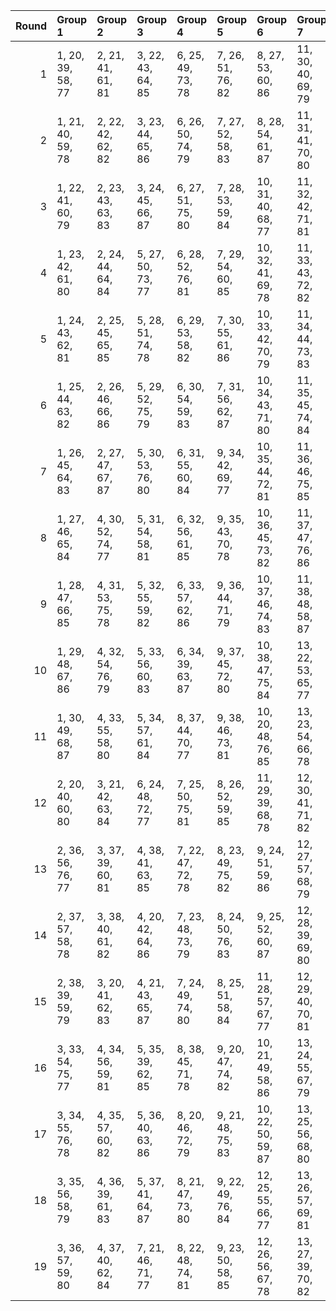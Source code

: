 |   Round | Group 1           | Group 2           | Group 3           | Group 4           | Group 5           | Group 6            | Group 7            | Group 8            | Group 9            | Group 10           | Group 11           | Group 12      | Group 13      | Group 14      | Group 15       | Group 16       | Group 17       | Group 18       | Group 19       |
|--------:|:------------------|:------------------|:------------------|:------------------|:------------------|:-------------------|:-------------------|:-------------------|:-------------------|:-------------------|:-------------------|:--------------|:--------------|:--------------|:---------------|:---------------|:---------------|:---------------|:---------------|
|       1 | 1, 20, 39, 58, 77 | 2, 21, 41, 61, 81 | 3, 22, 43, 64, 85 | 6, 25, 49, 73, 78 | 7, 26, 51, 76, 82 | 8, 27, 53, 60, 86  | 11, 30, 40, 69, 79 | 12, 31, 42, 72, 83 | 13, 32, 44, 75, 87 | 16, 35, 50, 65, 80 | 17, 36, 52, 68, 84 | 4, 23, 45, 67 | 5, 24, 47, 70 | 9, 28, 55, 63 | 10, 29, 57, 66 | 14, 33, 46, 59 | 15, 34, 48, 62 | 18, 37, 54, 71 | 19, 38, 56, 74 |
|       2 | 1, 21, 40, 59, 78 | 2, 22, 42, 62, 82 | 3, 23, 44, 65, 86 | 6, 26, 50, 74, 79 | 7, 27, 52, 58, 83 | 8, 28, 54, 61, 87  | 11, 31, 41, 70, 80 | 12, 32, 43, 73, 84 | 15, 35, 49, 63, 77 | 16, 36, 51, 66, 81 | 17, 37, 53, 69, 85 | 4, 24, 46, 68 | 5, 25, 48, 71 | 9, 29, 56, 64 | 10, 30, 39, 67 | 13, 33, 45, 76 | 14, 34, 47, 60 | 18, 38, 55, 72 | 19, 20, 57, 75 |
|       3 | 1, 22, 41, 60, 79 | 2, 23, 43, 63, 83 | 3, 24, 45, 66, 87 | 6, 27, 51, 75, 80 | 7, 28, 53, 59, 84 | 10, 31, 40, 68, 77 | 11, 32, 42, 71, 81 | 12, 33, 44, 74, 85 | 15, 36, 50, 64, 78 | 16, 37, 52, 67, 82 | 17, 38, 54, 70, 86 | 4, 25, 47, 69 | 5, 26, 49, 72 | 8, 29, 55, 62 | 9, 30, 57, 65  | 13, 34, 46, 58 | 14, 35, 48, 61 | 18, 20, 56, 73 | 19, 21, 39, 76 |
|       4 | 1, 23, 42, 61, 80 | 2, 24, 44, 64, 84 | 5, 27, 50, 73, 77 | 6, 28, 52, 76, 81 | 7, 29, 54, 60, 85 | 10, 32, 41, 69, 78 | 11, 33, 43, 72, 82 | 12, 34, 45, 75, 86 | 15, 37, 51, 65, 79 | 16, 38, 53, 68, 83 | 17, 20, 55, 71, 87 | 3, 25, 46, 67 | 4, 26, 48, 70 | 8, 30, 56, 63 | 9, 31, 39, 66  | 13, 35, 47, 59 | 14, 36, 49, 62 | 18, 21, 57, 74 | 19, 22, 40, 58 |
|       5 | 1, 24, 43, 62, 81 | 2, 25, 45, 65, 85 | 5, 28, 51, 74, 78 | 6, 29, 53, 58, 82 | 7, 30, 55, 61, 86 | 10, 33, 42, 70, 79 | 11, 34, 44, 73, 83 | 12, 35, 46, 76, 87 | 15, 38, 52, 66, 80 | 16, 20, 54, 69, 84 | 19, 23, 41, 59, 77 | 3, 26, 47, 68 | 4, 27, 49, 71 | 8, 31, 57, 64 | 9, 32, 40, 67  | 13, 36, 48, 60 | 14, 37, 50, 63 | 17, 21, 56, 72 | 18, 22, 39, 75 |
|       6 | 1, 25, 44, 63, 82 | 2, 26, 46, 66, 86 | 5, 29, 52, 75, 79 | 6, 30, 54, 59, 83 | 7, 31, 56, 62, 87 | 10, 34, 43, 71, 80 | 11, 35, 45, 74, 84 | 14, 38, 51, 64, 77 | 15, 20, 53, 67, 81 | 16, 21, 55, 70, 85 | 19, 24, 42, 60, 78 | 3, 27, 48, 69 | 4, 28, 50, 72 | 8, 32, 39, 65 | 9, 33, 41, 68  | 12, 36, 47, 58 | 13, 37, 49, 61 | 17, 22, 57, 73 | 18, 23, 40, 76 |
|       7 | 1, 26, 45, 64, 83 | 2, 27, 47, 67, 87 | 5, 30, 53, 76, 80 | 6, 31, 55, 60, 84 | 9, 34, 42, 69, 77 | 10, 35, 44, 72, 81 | 11, 36, 46, 75, 85 | 14, 20, 52, 65, 78 | 15, 21, 54, 68, 82 | 16, 22, 56, 71, 86 | 19, 25, 43, 61, 79 | 3, 28, 49, 70 | 4, 29, 51, 73 | 7, 32, 57, 63 | 8, 33, 40, 66  | 12, 37, 48, 59 | 13, 38, 50, 62 | 17, 23, 39, 74 | 18, 24, 41, 58 |
|       8 | 1, 27, 46, 65, 84 | 4, 30, 52, 74, 77 | 5, 31, 54, 58, 81 | 6, 32, 56, 61, 85 | 9, 35, 43, 70, 78 | 10, 36, 45, 73, 82 | 11, 37, 47, 76, 86 | 14, 21, 53, 66, 79 | 15, 22, 55, 69, 83 | 16, 23, 57, 72, 87 | 19, 26, 44, 62, 80 | 2, 28, 48, 68 | 3, 29, 50, 71 | 7, 33, 39, 64 | 8, 34, 41, 67  | 12, 38, 49, 60 | 13, 20, 51, 63 | 17, 24, 40, 75 | 18, 25, 42, 59 |
|       9 | 1, 28, 47, 66, 85 | 4, 31, 53, 75, 78 | 5, 32, 55, 59, 82 | 6, 33, 57, 62, 86 | 9, 36, 44, 71, 79 | 10, 37, 46, 74, 83 | 11, 38, 48, 58, 87 | 14, 22, 54, 67, 80 | 15, 23, 56, 70, 84 | 18, 26, 43, 60, 77 | 19, 27, 45, 63, 81 | 2, 29, 49, 69 | 3, 30, 51, 72 | 7, 34, 40, 65 | 8, 35, 42, 68  | 12, 20, 50, 61 | 13, 21, 52, 64 | 16, 24, 39, 73 | 17, 25, 41, 76 |
|      10 | 1, 29, 48, 67, 86 | 4, 32, 54, 76, 79 | 5, 33, 56, 60, 83 | 6, 34, 39, 63, 87 | 9, 37, 45, 72, 80 | 10, 38, 47, 75, 84 | 13, 22, 53, 65, 77 | 14, 23, 55, 68, 81 | 15, 24, 57, 71, 85 | 18, 27, 44, 61, 78 | 19, 28, 46, 64, 82 | 2, 30, 50, 70 | 3, 31, 52, 73 | 7, 35, 41, 66 | 8, 36, 43, 69  | 11, 20, 49, 59 | 12, 21, 51, 62 | 16, 25, 40, 74 | 17, 26, 42, 58 |
|      11 | 1, 30, 49, 68, 87 | 4, 33, 55, 58, 80 | 5, 34, 57, 61, 84 | 8, 37, 44, 70, 77 | 9, 38, 46, 73, 81 | 10, 20, 48, 76, 85 | 13, 23, 54, 66, 78 | 14, 24, 56, 69, 82 | 15, 25, 39, 72, 86 | 18, 28, 45, 62, 79 | 19, 29, 47, 65, 83 | 2, 31, 51, 71 | 3, 32, 53, 74 | 6, 35, 40, 64 | 7, 36, 42, 67  | 11, 21, 50, 60 | 12, 22, 52, 63 | 16, 26, 41, 75 | 17, 27, 43, 59 |
|      12 | 2, 20, 40, 60, 80 | 3, 21, 42, 63, 84 | 6, 24, 48, 72, 77 | 7, 25, 50, 75, 81 | 8, 26, 52, 59, 85 | 11, 29, 39, 68, 78 | 12, 30, 41, 71, 82 | 13, 31, 43, 74, 86 | 16, 34, 49, 64, 79 | 17, 35, 51, 67, 83 | 18, 36, 53, 70, 87 | 1, 38, 57, 76 | 4, 22, 44, 66 | 5, 23, 46, 69 | 9, 27, 54, 62  | 10, 28, 56, 65 | 14, 32, 45, 58 | 15, 33, 47, 61 | 19, 37, 55, 73 |
|      13 | 2, 36, 56, 76, 77 | 3, 37, 39, 60, 81 | 4, 38, 41, 63, 85 | 7, 22, 47, 72, 78 | 8, 23, 49, 75, 82 | 9, 24, 51, 59, 86  | 12, 27, 57, 68, 79 | 13, 28, 40, 71, 83 | 14, 29, 42, 74, 87 | 17, 32, 48, 64, 80 | 18, 33, 50, 67, 84 | 1, 35, 54, 73 | 5, 20, 43, 66 | 6, 21, 45, 69 | 10, 25, 53, 62 | 11, 26, 55, 65 | 15, 30, 44, 58 | 16, 31, 46, 61 | 19, 34, 52, 70 |
|      14 | 2, 37, 57, 58, 78 | 3, 38, 40, 61, 82 | 4, 20, 42, 64, 86 | 7, 23, 48, 73, 79 | 8, 24, 50, 76, 83 | 9, 25, 52, 60, 87  | 12, 28, 39, 69, 80 | 13, 29, 41, 72, 84 | 16, 32, 47, 62, 77 | 17, 33, 49, 65, 81 | 18, 34, 51, 68, 85 | 1, 36, 55, 74 | 5, 21, 44, 67 | 6, 22, 46, 70 | 10, 26, 54, 63 | 11, 27, 56, 66 | 14, 30, 43, 75 | 15, 31, 45, 59 | 19, 35, 53, 71 |
|      15 | 2, 38, 39, 59, 79 | 3, 20, 41, 62, 83 | 4, 21, 43, 65, 87 | 7, 24, 49, 74, 80 | 8, 25, 51, 58, 84 | 11, 28, 57, 67, 77 | 12, 29, 40, 70, 81 | 13, 30, 42, 73, 85 | 16, 33, 48, 63, 78 | 17, 34, 50, 66, 82 | 18, 35, 52, 69, 86 | 1, 37, 56, 75 | 5, 22, 45, 68 | 6, 23, 47, 71 | 9, 26, 53, 61  | 10, 27, 55, 64 | 14, 31, 44, 76 | 15, 32, 46, 60 | 19, 36, 54, 72 |
|      16 | 3, 33, 54, 75, 77 | 4, 34, 56, 59, 81 | 5, 35, 39, 62, 85 | 8, 38, 45, 71, 78 | 9, 20, 47, 74, 82 | 10, 21, 49, 58, 86 | 13, 24, 55, 67, 79 | 14, 25, 57, 70, 83 | 15, 26, 40, 73, 87 | 18, 29, 46, 63, 80 | 19, 30, 48, 66, 84 | 1, 31, 50, 69 | 2, 32, 52, 72 | 6, 36, 41, 65 | 7, 37, 43, 68  | 11, 22, 51, 61 | 12, 23, 53, 64 | 16, 27, 42, 76 | 17, 28, 44, 60 |
|      17 | 3, 34, 55, 76, 78 | 4, 35, 57, 60, 82 | 5, 36, 40, 63, 86 | 8, 20, 46, 72, 79 | 9, 21, 48, 75, 83 | 10, 22, 50, 59, 87 | 13, 25, 56, 68, 80 | 14, 26, 39, 71, 84 | 17, 29, 45, 61, 77 | 18, 30, 47, 64, 81 | 19, 31, 49, 67, 85 | 1, 32, 51, 70 | 2, 33, 53, 73 | 6, 37, 42, 66 | 7, 38, 44, 69  | 11, 23, 52, 62 | 12, 24, 54, 65 | 15, 27, 41, 74 | 16, 28, 43, 58 |
|      18 | 3, 35, 56, 58, 79 | 4, 36, 39, 61, 83 | 5, 37, 41, 64, 87 | 8, 21, 47, 73, 80 | 9, 22, 49, 76, 84 | 12, 25, 55, 66, 77 | 13, 26, 57, 69, 81 | 14, 27, 40, 72, 85 | 17, 30, 46, 62, 78 | 18, 31, 48, 65, 82 | 19, 32, 50, 68, 86 | 1, 33, 52, 71 | 2, 34, 54, 74 | 6, 38, 43, 67 | 7, 20, 45, 70  | 10, 23, 51, 60 | 11, 24, 53, 63 | 15, 28, 42, 75 | 16, 29, 44, 59 |
|      19 | 3, 36, 57, 59, 80 | 4, 37, 40, 62, 84 | 7, 21, 46, 71, 77 | 8, 22, 48, 74, 81 | 9, 23, 50, 58, 85 | 12, 26, 56, 67, 78 | 13, 27, 39, 70, 82 | 14, 28, 41, 73, 86 | 17, 31, 47, 63, 79 | 18, 32, 49, 66, 83 | 19, 33, 51, 69, 87 | 1, 34, 53, 72 | 2, 35, 55, 75 | 5, 38, 42, 65 | 6, 20, 44, 68  | 10, 24, 52, 61 | 11, 25, 54, 64 | 15, 29, 43, 76 | 16, 30, 45, 60 |